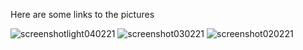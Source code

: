 Here are some links to the pictures

![screenshotlight040221](https://i.imgur.com/iMoHZYX.png)
![screenshot030221](https://i.imgur.com/cmVIl8C.png)
![screenshot020221](https://i.imgur.com/dSp3Zvr.png)